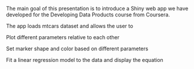 The main goal of this presentation is to introduce a Shiny web app we have developed for the Developing Data Products course from Coursera.

The app loads mtcars dataset and allows the user to

Plot different parameters relative to each other

Set marker shape and color based on different parameters

Fit a linear regression model to the data and display the equation
